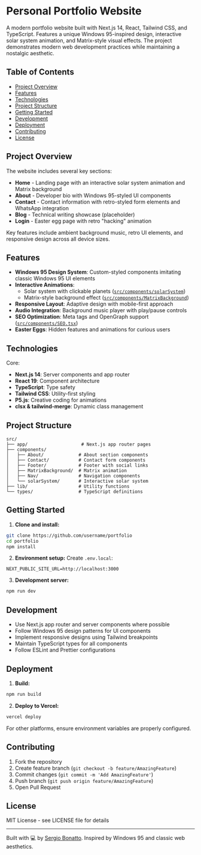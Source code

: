 # Personal Portfolio Website

A modern portfolio website built with Next.js 14, React, Tailwind CSS, and TypeScript. Features a unique Windows 95-inspired design, interactive solar system animation, and Matrix-style visual effects. The project demonstrates modern web development practices while maintaining a nostalgic aesthetic.

## Table of Contents

- [Project Overview](#project-overview)
- [Features](#features)
- [Technologies](#technologies)
- [Project Structure](#project-structure)
- [Getting Started](#getting-started)
- [Development](#development)
- [Deployment](#deployment)
- [Contributing](#contributing)
- [License](#license)

## Project Overview

The website includes several key sections:
- **Home** - Landing page with an interactive solar system animation and Matrix background
- **About** - Developer bio with Windows 95-styled UI components
- **Contact** - Contact information with retro-styled form elements and WhatsApp integration
- **Blog** - Technical writing showcase (placeholder)
- **Login** - Easter egg page with retro "hacking" animation

Key features include ambient background music, retro UI elements, and responsive design across all device sizes.

## Features

- **Windows 95 Design System**: Custom-styled components imitating classic Windows 95 UI elements
- **Interactive Animations**:
  - Solar system with clickable planets ([`src/components/solarSystem`](src/components/solarSystem))
  - Matrix-style background effect ([`src/components/MatrixBackground`](src/components/MatrixBackground))
- **Responsive Layout**: Adaptive design with mobile-first approach
- **Audio Integration**: Background music player with play/pause controls
- **SEO Optimization**: Meta tags and OpenGraph support ([`src/components/SEO.tsx`](src/components/SEO.tsx))
- **Easter Eggs**: Hidden features and animations for curious users

## Technologies

Core:
- **Next.js 14**: Server components and app router
- **React 19**: Component architecture
- **TypeScript**: Type safety
- **Tailwind CSS**: Utility-first styling
- **P5.js**: Creative coding for animations
- **clsx & tailwind-merge**: Dynamic class management

## Project Structure

```
src/
├── app/                    # Next.js app router pages
├── components/
│   ├── About/             # About section components
│   ├── Contact/           # Contact form components
│   ├── Footer/            # Footer with social links
│   ├── MatrixBackground/  # Matrix animation
│   ├── Nav/               # Navigation components
│   └── solarSystem/       # Interactive solar system
├── lib/                   # Utility functions
└── types/                 # TypeScript definitions
```

## Getting Started

1. **Clone and install:**
```bash
git clone https://github.com/username/portfolio
cd portfolio
npm install
```

2. **Environment setup:**
Create `.env.local`:
```
NEXT_PUBLIC_SITE_URL=http://localhost:3000
```

3. **Development server:**
```bash
npm run dev
```

## Development

- Use Next.js app router and server components where possible
- Follow Windows 95 design patterns for UI components
- Implement responsive designs using Tailwind breakpoints
- Maintain TypeScript types for all components
- Follow ESLint and Prettier configurations

## Deployment

1. **Build:**
```bash
npm run build
```

2. **Deploy to Vercel:**
```bash
vercel deploy
```

For other platforms, ensure environment variables are properly configured.

## Contributing

1. Fork the repository
2. Create feature branch (`git checkout -b feature/AmazingFeature`)
3. Commit changes (`git commit -m 'Add AmazingFeature'`)
4. Push branch (`git push origin feature/AmazingFeature`)
5. Open Pull Request

## License

MIT License - see LICENSE file for details

---

Built with 💻 by [Sergio Bonatto](https://github.com/SergioBonatto). Inspired by Windows 95 and classic web aesthetics.
